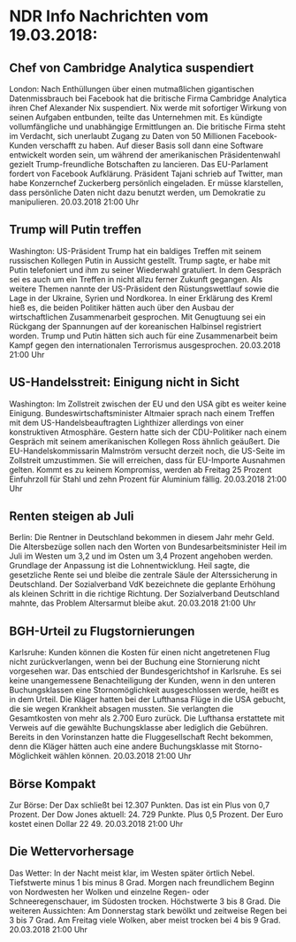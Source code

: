 # NDR Info Nachrichten vom 19.03.2018:


## Chef von Cambridge Analytica suspendiert
London: Nach Enthüllungen über einen mutmaßlichen gigantischen Datenmissbrauch bei Facebook hat die britische Firma Cambridge Analytica ihren Chef Alexander Nix suspendiert. Nix werde mit sofortiger Wirkung von seinen Aufgaben entbunden, teilte das Unternehmen mit. Es kündigte vollumfängliche und unabhängige Ermittlungen an. Die britische Firma steht im Verdacht, sich unerlaubt Zugang zu Daten von 50 Millionen Facebook-Kunden verschafft zu haben. Auf dieser Basis soll dann eine Software entwickelt worden sein, um während der amerikanischen Präsidentenwahl gezielt Trump-freundliche Botschaften zu lancieren. Das EU-Parlament fordert von Facebook Aufklärung. Präsident Tajani schrieb auf Twitter, man habe Konzernchef Zuckerberg persönlich eingeladen. Er müsse klarstellen, dass persönliche Daten nicht dazu benutzt werden, um Demokratie zu manipulieren. 20.03.2018 21:00 Uhr 

## Trump will Putin treffen
Washington:   US-Präsident Trump hat ein baldiges Treffen mit seinem russischen Kollegen Putin in Aussicht gestellt. Trump sagte, er habe mit Putin telefoniert und ihm zu seiner Wiederwahl gratuliert. In dem Gespräch sei es auch um ein Treffen in nicht allzu ferner Zukunft gegangen. Als weitere Themen nannte der US-Präsident den Rüstungswettlauf sowie die Lage in der Ukraine, Syrien und Nordkorea. In einer Erklärung des Kreml hieß es, die beiden Politiker hätten auch über den Ausbau der wirtschaftlichen Zusammenarbeit gesprochen. Mit Genugtuung sei ein Rückgang der Spannungen auf der koreanischen Halbinsel registriert worden. Trump und Putin hätten sich auch für eine Zusammenarbeit beim Kampf gegen den internationalen Terrorismus ausgesprochen. 20.03.2018 21:00 Uhr 

## US-Handelsstreit: Einigung nicht in Sicht
Washington: Im Zollstreit zwischen der EU und den USA gibt es weiter keine Einigung. Bundeswirtschaftsminister Altmaier sprach nach einem Treffen mit dem US-Handelsbeauftragten Lighthizer allerdings von einer konstruktiven Atmosphäre. Gestern hatte sich der CDU-Politiker nach einem Gespräch mit seinem amerikanischen Kollegen Ross ähnlich geäußert. Die EU-Handelskommissarin Malmström versucht derzeit noch, die US-Seite im Zollstreit umzustimmen. Sie will erreichen, dass für EU-Importe Ausnahmen gelten. Kommt es zu keinem Kompromiss, werden ab Freitag 25 Prozent Einfuhrzoll für Stahl und zehn Prozent für Aluminium fällig. 20.03.2018 21:00 Uhr 

## Renten steigen ab Juli
Berlin: Die Rentner in Deutschland bekommen in diesem Jahr mehr Geld. Die Altersbezüge sollen nach den Worten von Bundesarbeitsminister Heil im Juli im Westen um 3,2 und im Osten um 3,4 Prozent angehoben werden. Grundlage der Anpassung ist die Lohnentwicklung. Heil sagte, die gesetzliche Rente sei und bleibe die zentrale Säule der Alterssicherung in Deutschland. Der Sozialverband VdK bezeichnete die geplante Erhöhung als kleinen Schritt in die richtige Richtung. Der Sozialverband Deutschland mahnte, das Problem Altersarmut bleibe akut. 20.03.2018 21:00 Uhr 

## BGH-Urteil zu Flugstornierungen
Karlsruhe: Kunden können die Kosten für einen nicht angetretenen Flug nicht zurückverlangen, wenn bei der Buchung eine Stornierung nicht vorgesehen war. Das entschied der Bundesgerichtshof in Karlsruhe. Es sei keine unangemessene Benachteiligung der Kunden, wenn in den unteren Buchungsklassen eine Stornomöglichkeit ausgeschlossen werde, heißt es in dem Urteil. Die Kläger hatten bei der Lufthansa Flüge in die USA gebucht, die sie wegen Krankheit absagen mussten. Sie verlangten die Gesamtkosten von mehr als 2.700 Euro zurück. Die Lufthansa erstattete mit Verweis auf die gewählte Buchungsklasse aber lediglich die Gebühren. Bereits in den Vorinstanzen hatte die Fluggesellschaft Recht bekommen, denn die Kläger hätten auch eine andere Buchungsklasse mit Storno-Möglichkeit wählen können. 20.03.2018 21:00 Uhr 

## Börse Kompakt
Zur Börse: Der Dax schließt bei 12.307 Punkten. Das ist ein Plus von 0,7 Prozent. Der Dow Jones aktuell: 24. 729 Punkte. Plus 0,5 Prozent. Der Euro kostet einen Dollar 22 49. 20.03.2018 21:00 Uhr 

## Die Wettervorhersage
Das Wetter: In der Nacht meist klar, im Westen später örtlich Nebel. Tiefstwerte minus 1 bis minus 8 Grad. Morgen nach freundlichem Beginn von Nordwesten her Wolken und einzelne Regen- oder Schneeregenschauer, im Südosten trocken. Höchstwerte 3 bis 8 Grad. Die weiteren Aussichten: Am Donnerstag stark bewölkt und zeitweise Regen bei 3 bis 7 Grad. Am Freitag viele Wolken, aber meist trocken bei 4 bis 9 Grad. 20.03.2018 21:00 Uhr 
